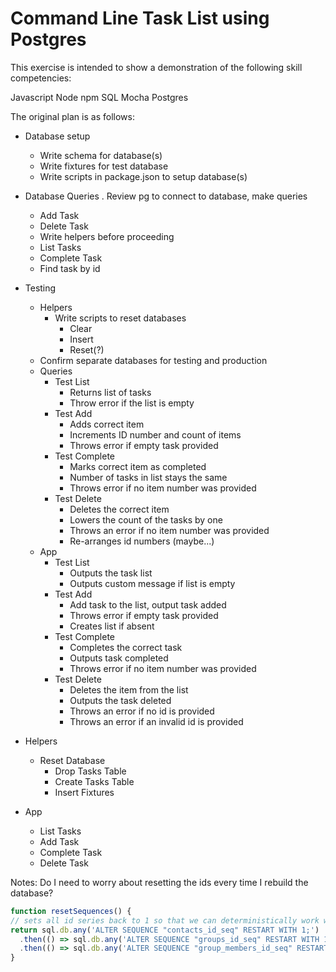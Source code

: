 # Command Line Task List using Postgres

This exercise is intended to show a demonstration of the following skill competencies:

Javascript
Node
npm
SQL
Mocha
Postgres

The original plan is as follows:

- Database setup
  * Write schema for database(s)
  * Write fixtures for test database
  * Write scripts in package.json to setup database(s)

- Database Queries
  . Review pg to connect to database, make queries
  - Add Task
  - Delete Task
  - Write helpers before proceeding
  - List Tasks
  - Complete Task
  - Find task by id

- Testing
  - Helpers
    - Write scripts to reset databases
      - Clear
      - Insert
      - Reset(?)
  - Confirm separate databases for testing and production
  - Queries
    - Test List
      - Returns list of tasks
      - Throw error if the list is empty
    - Test Add
      - Adds correct item
      - Increments ID number and count of items
      - Throws error if empty task provided
    - Test Complete
      - Marks correct item as completed
      - Number of tasks in list stays the same
      - Throws error if no item number was provided
    - Test Delete
      - Deletes the correct item
      - Lowers the count of the tasks by one
      - Throws an error if no item number was provided
      - Re-arranges id numbers (maybe...)
  - App
    - Test List
      - Outputs the task list
      - Outputs custom message if list is empty
    - Test Add
      - Add task to the list, output task added
      - Throws error if empty task provided
      - Creates list if absent
    - Test Complete
      - Completes the correct task
      - Outputs task completed
      - Throws error if no item number was provided
    - Test Delete
      - Deletes the item from the list
      - Outputs the task deleted
      - Throws an error if no id is provided
      - Throws an error if an invalid id is provided

- Helpers
  - Reset Database
    - Drop Tasks Table
    - Create Tasks Table
    - Insert Fixtures

- App
  - List Tasks
  - Add Task
  - Complete Task
  - Delete Task


Notes:
  Do I need to worry about resetting the ids every time I rebuild the database?
  ```javascript
  function resetSequences() {
  // sets all id series back to 1 so that we can deterministically work with ids
  return sql.db.any('ALTER SEQUENCE "contacts_id_seq" RESTART WITH 1;')
    .then(() => sql.db.any('ALTER SEQUENCE "groups_id_seq" RESTART WITH 1;'))
    .then(() => sql.db.any('ALTER SEQUENCE "group_members_id_seq" RESTART WITH 1;'))
}
```

